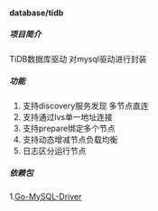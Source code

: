 #### database/tidb

##### 项目简介
TiDB数据库驱动 对mysql驱动进行封装

##### 功能
1. 支持discovery服务发现 多节点直连
2. 支持通过lvs单一地址连接
3. 支持prepare绑定多个节点
4. 支持动态增减节点负载均衡
5. 日志区分运行节点

##### 依赖包
1.[Go-MySQL-Driver](https://github.com/go-sql-driver/mysql)
